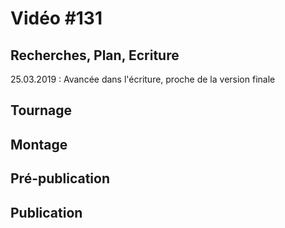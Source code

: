 # Vidéo #131

## Recherches, Plan, Ecriture
25.03.2019  : Avancée dans l'écriture, proche de la version finale

## Tournage

## Montage

## Pré-publication

## Publication

